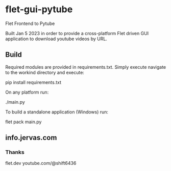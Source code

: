 # flet-gui-pytube
Flet Frontend to Pytube

Built Jan 5 2023 in order to provide a cross-platform Flet driven GUI application to download youtube videos by URL.

## Build

Required modules are provided in requirements.txt. Simply execute navigate to the workind directory and execute: 

pip install requirements.txt

On any platform run:

./main.py


To build a standalone application (Windows) run:

flet pack main.py

## info.jervas.com

### Thanks

flet.dev
youtube.com/@shift6436